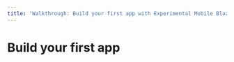 ```yaml
---
title: 'Walkthrough: Build your first app with Experimental Mobile Blazor Bindings'
---
```


# Build your first app
